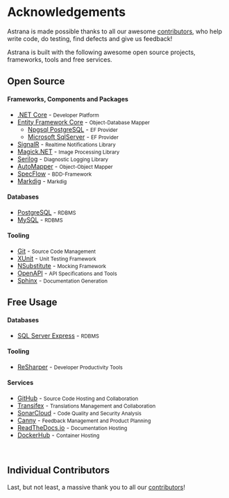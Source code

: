 # Acknowledgements 

Astrana is made possible thanks to all our awesome [contributors](https://github.com/astrana-project/astrana-core/graphs/contributors), 
who help write code, do testing, find defects and give us feedback!

Astrana is built with the following awesome open source projects, frameworks, tools and free services.

## Open Source

#### Frameworks, Components and Packages

- [.NET Core](https://dotnet.microsoft.com) - <small>Developer Platform</small>
- [Entity Framework Core](https://github.com/dotnet/efcore) - <small>Object-Database Mapper</small>
  - [Npgsql PostgreSQL](https://github.com/npgsql/efcore.pg) - <small>EF Provider</small>
  - [Microsoft SqlServer](https://github.com/dotnet/efcore/tree/main/src/EFCore.SqlServer) - <small>EF Provider</small>
- [SignalR](https://signalr.net) - <small>Realtime Notifications Library</small>
- [Magick.NET](https://imagemagick.org) - <small>Image Processing Library</small>
- [Serilog](https://serilog.net) - <small>Diagnostic Logging Library</small>
- [AutoMapper](https://automapper.org) - <small>Object-Object Mapper</small>
- [SpecFlow](https://specflow.org) - <small>BDD-Framework</small>
- [Markdig](https://github.com/xoofx/markdig) - <small>Markdig</small>

#### Databases

- [PostgreSQL](https://www.postgresql.org) - <small>RDBMS</small>
- [MySQL](https://www.postgresql.org) - <small>RDBMS</small>


#### Tooling

- [Git](https://git-scm.com) - <small>Source Code Management</small>
- [XUnit](https://xunit.net) - <small>Unit Testing Framework</small>
- [NSubstitute](https://nsubstitute.github.io) - <small>Mocking Framework</small>
- [OpenAPI](https://www.openapis.org) - <small>API Specifications and Tools</small>
- [Sphinx](https://www.sphinx-doc.org) - <small>Documentation Generation</small>


## Free Usage

#### Databases

- [SQL Server Express](https://www.microsoft.com/en-us/sql-server) - <small>RDBMS</small>

#### Tooling

- [ReSharper](https://www.jetbrains.com) - <small>Developer Productivity Tools</small>

#### Services

- [GitHub](https://github.com) - <small>Source Code Hosting and Collaboration</small>
- [Transifex](https://www.transifex.com) - <small>Translations Management and Collaboration</small>
- [SonarCloud](https://www.sonarcloud.io) - <small>Code Quality and Security Analysis</small>
- [Canny](https://canny.io) - <small>Feedback Management and Product Planning</small>
- [ReadTheDocs.io](https://readthedocs.org) - <small>Documentation Hosting</small>
- [DockerHub](https://hub.docker.com) - <small>Container Hosting</small>

<br/>

## Individual Contributors

Last, but not least, a massive thank you to all our [contributors](https://github.com/astrana-project/astrana-core/graphs/contributors)!
